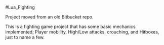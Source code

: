 #Lua_Fighting

Project moved from an old Bitbucket repo. 

This is a fighting game project that has some basic mechanics implemented; Player mobility, High/Low attacks, crouching, and Hitboxes, just to name a few.
